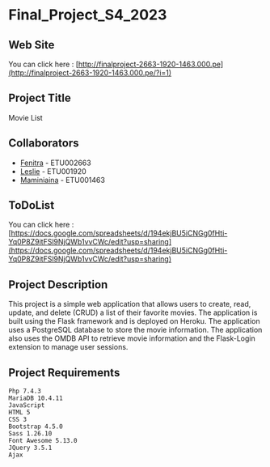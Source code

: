 # Final_Project_S4_2023

## Web Site
You can click here : [http://finalproject-2663-1920-1463.000.pe](http://finalproject-2663-1920-1463.000.pe/?i=1)

## Project Title
Movie List

## Collaborators
- [Fenitra]() - ETU002663
- [Leslie]() - ETU001920
- [Maminiaina]() - ETU001463

## ToDoList
You can click here : [https://docs.google.com/spreadsheets/d/194ekjBU5iCNGg0fHti-Yq0P8Z9itFSl9NjQWb1vvCWc/edit?usp=sharing](https://docs.google.com/spreadsheets/d/194ekjBU5iCNGg0fHti-Yq0P8Z9itFSl9NjQWb1vvCWc/edit?usp=sharing)

## Project Description
This project is a simple web application that allows users to create, read, update, and delete (CRUD) a list of their favorite movies. The application is built using the Flask framework and is deployed on Heroku. The application uses a PostgreSQL database to store the movie information. The application also uses the OMDB API to retrieve movie information and the Flask-Login extension to manage user sessions.

## Project Requirements
```angular2html
Php 7.4.3
MariaDB 10.4.11
JavaScript
HTML 5
CSS 3
Bootstrap 4.5.0
Sass 1.26.10
Font Awesome 5.13.0
JQuery 3.5.1
Ajax
```

